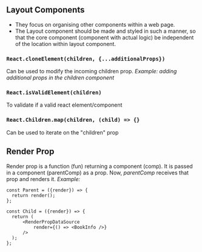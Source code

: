 ## Layout Components

 - They focus on organising other components within a web page.
 - The Layout component should be made and styled in such a manner, so that the core component (component with actual logic) be independent of the location within layout component.

### `React.cloneElement(children, {...additionalProps})`
Can be used to modify the incoming children prop. 
*Example: adding additional props in the children component*
### `React.isValidElement(children)`
To validate if a valid react element/component
### `React.Children.map(children, (child) => {}`
Can be used to iterate on the "children" prop

## Render Prop
Render prop is a function (fun) returning a component (comp). It is passed in a component (parentComp) as a prop. 
Now,  *parentComp* receives that prop and renders it. 
*Example:*

    const Parent = ({render}) => {  
      return render();
    };

    const Child = ({render}) => {  
      return (
          <RenderPropDataSource
	          render={() => <BookInfo />}
          />
      );
    };
